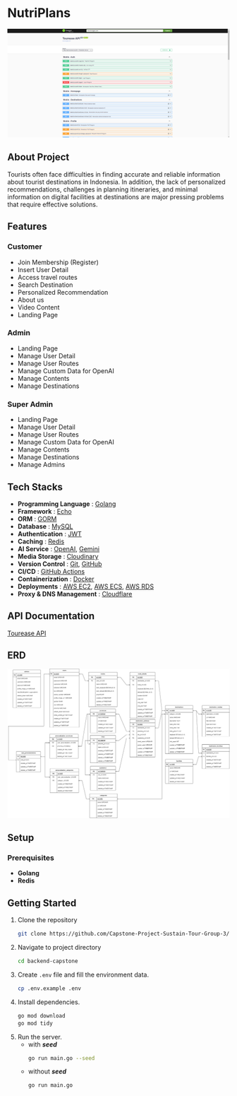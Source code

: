 # NutriPlans
![API Docs](./assets/API-docs.png)

## About Project
Tourists often face difficulties in finding accurate and reliable information about tourist destinations in Indonesia. In addition, the lack of personalized recommendations, challenges in planning itineraries, and minimal information on digital facilities at destinations are major pressing problems that require effective solutions.

## Features
### Customer
- Join Membership (Register)
- Insert User Detail
- Access travel routes
- Search Destination
- Personalized Recommendation
- About us
- Video Content
- Landing Page


### Admin
- Landing Page
- Manage User Detail
- Manage User Routes
- Manage Custom Data for OpenAI 
- Manage Contents 
- Manage Destinations

### Super Admin
- Landing Page
- Manage User Detail
- Manage User Routes
- Manage Custom Data for OpenAI 
- Manage Contents 
- Manage Destinations
- Manage Admins

## Tech Stacks
- **Programming Language** : [Golang](https://go.dev/)
- **Framework** : [Echo](https://echo.labstack.com/)
- **ORM** : [GORM](https://gorm.io/index.html)
- **Database** : [MySQL](https://www.mysql.com/)
- **Authentication** : [JWT](https://jwt.io/)
- **Caching** : [Redis](https://redis.io/)
- **AI Service** : [OpenAI](https://openai.com/), [Gemini](https://ai.google.dev/gemini-api?gad_source=1&gclid=Cj0KCQjwj9-zBhDyARIsAERjds3iMJzrAIzu_GLkxoJPLqJPjbd87ok8IKDTf3aSWlkcbmseVWi853AaAs7MEALw_wcB)
- **Media Storage** : [Cloudinary](https://cloudinary.com/)
- **Version Control** : [Git](https://git-scm.com/), [GitHub](https://github.com/)
- **CI/CD** : [GitHub Actions](https://github.com/features/actions)
- **Containerization** : [Docker](https://www.docker.com/)
- **Deployments** : [AWS EC2](https://aws.amazon.com/ec2/), [AWS ECS](https://aws.amazon.com/ecs/), [AWS RDS](https://aws.amazon.com/rds/)
- **Proxy & DNS Management** : [Cloudflare](https://www.cloudflare.com/)

## API Documentation
[Tourease API](https://api.tourease.my.id/docs)

## ERD
![ERD](./assets/ERD-tourease.png)

## Setup 
### Prerequisites
- **Golang**
- **Redis**

## Getting Started
1. Clone the repository
    ```sh
    git clone https://github.com/Capstone-Project-Sustain-Tour-Group-3/backend-capstone.git
    ```
2. Navigate to project directory
    ```sh
    cd backend-capstone
    ```
3. Create `.env` file and fill the environment data.
    ```sh
    cp .env.example .env
    ```
4. Install dependencies.
    ```sh
    go mod download
    go mod tidy
    ```
5. Run the server.
    - with ***seed***
      ```sh
      go run main.go --seed
      ```
    - without ***seed***
      ```sh
      go run main.go
      ```